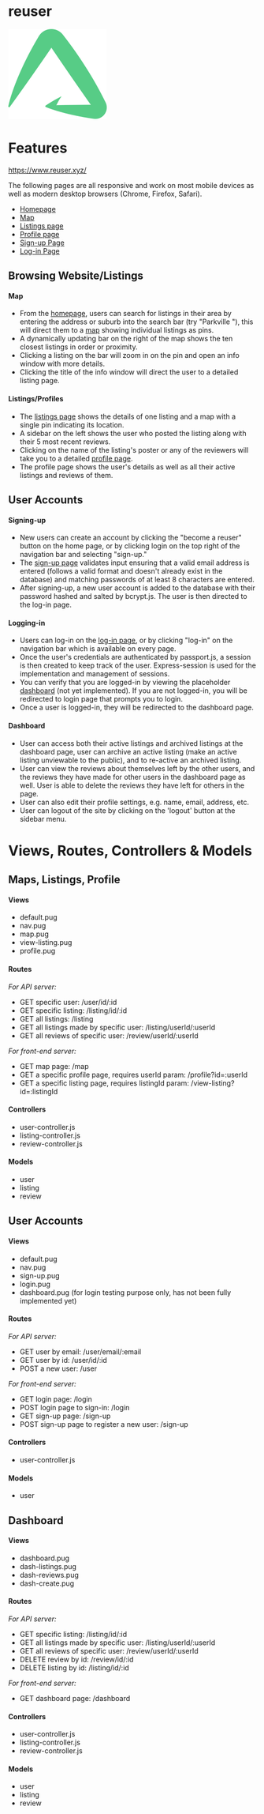 # reuser

![reuser logo](public/images/others/reuser-logo-green-small.png)

# Features

https://www.reuser.xyz/

The following pages are all responsive and work on most mobile devices as well as modern desktop browsers (Chrome, Firefox, Safari).
- [Homepage](https://www.reuser.xyz/)
- [Map](https://www.reuser.xyz/map)
- [Listings page](https://www.reuser.xyz/view-listing?id=5cbc59742a14973148d13862)
- [Profile page](https://www.reuser.xyz/profile?id=5cbc59652a14973148d1384a)
- [Sign-up Page](https://www.reuser.xyz/sign-up)
- [Log-in Page](https://www.reuser.xyz/login)

## Browsing Website/Listings

#### Map
- From the [homepage](https://www.reuser.xyz/), users can search for listings in their area by entering the address or suburb into the search bar (try "Parkville "), this will direct them to a [map](https://www.reuser.xyz/map) showing individual listings as pins.
- A dynamically updating bar on the right of the map shows the ten closest listings in order or proximity.
- Clicking a listing on the bar will zoom in on the pin and open an info window with more details.
- Clicking the title of the info window will direct the user to a detailed listing page.

#### Listings/Profiles
- The [listings page](https://www.reuser.xyz/view-listing?id=5cbc59742a14973148d13862) shows the details of one listing and a map with a single pin indicating its location.
- A sidebar on the left shows the user who posted the listing along with their 5 most recent reviews.
- Clicking on the name of the listing's poster or any of the reviewers will take you to a detailed [profile page](https://www.reuser.xyz/profile?id=5cbc59652a14973148d1384a).
- The profile page shows the user's details as well as all their active listings and reviews of them.

## User Accounts

#### Signing-up
- New users can create an account by clicking the "become a reuser" button on the home page, or by clicking login on the top right of the navigation bar and selecting "sign-up."
- The [sign-up page](https://www.reuser.xyz/sign-up) validates input ensuring that a valid email address is entered (follows a valid format and doesn't already exist in the database) and matching passwords of at least 8 characters are entered.
- After signing-up, a new user account is added to the database with their password hashed and salted by bcrypt.js. The user is then directed to the log-in page.

#### Logging-in
- Users can log-in on the [log-in page](https://www.reuser.xyz/login), or by clicking "log-in" on the navigation bar which is available on every page.
- Once the user's credentials are authenticated by passport.js, a session is then created to keep track of the user. Express-session is used for the implementation and management of sessions.
- You can verify that you are logged-in by viewing the placeholder [dashboard](https://www.reuser.xyz/dashboard) (not yet implemented). If you are not logged-in, you will be redirected to login page that prompts you to login.
- Once a user is logged-in, they will be redirected to the dashboard page.

#### Dashboard
- User can access both their active listings and archived listings at the dashboard page, user can archive an active listing (make an active listing unviewable to the public), and to re-active an archived listing.
- User can view the reviews about themselves left by the other users, and the reviews they have made for other users in the dashboard page as well. User is able to delete the reviews they have left for others in the page.
- User can also edit their profile settings, e.g. name, email, address, etc.
- User can logout of the site by clicking on the 'logout' button at the sidebar menu.


# Views, Routes, Controllers & Models

## Maps, Listings, Profile

#### Views

- default.pug
- nav.pug
- map.pug
- view-listing.pug
- profile.pug

#### Routes

*For API server:*
- GET specific user: /user/id/:id
- GET specific listing: /listing/id/:id
- GET all listings: /listing
- GET all listings made by specific user: /listing/userId/:userId
- GET all reviews of specific user: /review/userId/:userId

*For front-end server:*
- GET map page: /map
- GET a specific profile page, requires userId param: /profile?id=:userId
- GET a specific listing page, requires listingId param: /view-listing?id=:listingId

#### Controllers
- user-controller.js
- listing-controller.js
- review-controller.js

#### Models

- user
- listing
- review

## User Accounts

#### Views

- default.pug
- nav.pug
- sign-up.pug
- login.pug
- dashboard.pug (for login testing purpose only, has not been fully implemented yet)

#### Routes

*For API server:*
- GET user by email: /user/email/:email
- GET user by id: /user/id/:id
- POST a new user: /user

*For front-end server:*
- GET login page: /login
- POST login page to sign-in: /login
- GET sign-up page: /sign-up
- POST sign-up page to register a new user: /sign-up


#### Controllers

- user-controller.js

#### Models

- user

## Dashboard

#### Views

- dashboard.pug
- dash-listings.pug
- dash-reviews.pug
- dash-create.pug

#### Routes

*For API server:*
- GET specific listing: /listing/id/:id
- GET all listings made by specific user: /listing/userId/:userId
- GET all reviews of specific user: /review/userId/:userId
- DELETE review by id: /review/id/:id
- DELETE listing by id: /listing/id/:id

*For front-end server:*
- GET dashboard page: /dashboard

#### Controllers

- user-controller.js
- listing-controller.js
- review-controller.js

#### Models

- user
- listing
- review

